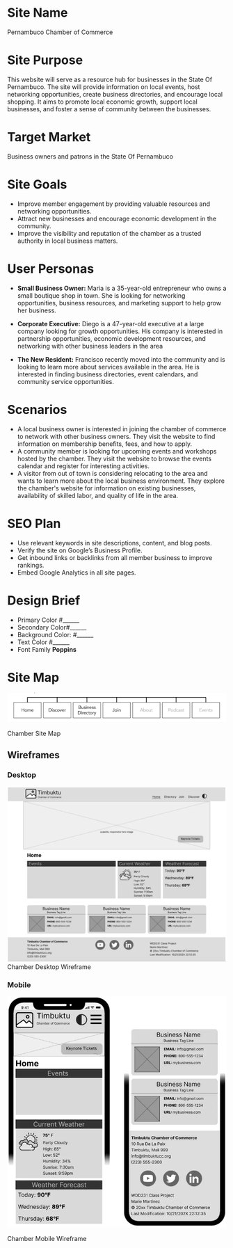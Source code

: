 # Site Name
Pernambuco Chamber of Commerce

# Site Purpose
This website will serve as a resource hub for businesses in the State Of Pernambuco. The site will provide information on local events, host networking opportunities, create business directories, and encourage local shopping. It aims to promote local economic growth, support local businesses, and foster a sense of community between the businesses.

# Target Market
Business owners and patrons in the State Of Pernambuco

# Site Goals
- Improve member engagement by providing valuable resources and networking opportunities.
- Attract new businesses and encourage economic development in the community.
- Improve the visibility and reputation of the chamber as a trusted authority in local business matters.
# User Personas
- <strong>Small Business Owner:</strong> Maria is a 35-year-old entrepreneur who owns a small boutique shop in town. She is looking for networking opportunities, business resources, and marketing support to help grow her business.

- <strong>Corporate Executive:</strong> Diego is a 47-year-old executive at a large company looking for growth opportunities. His company is interested in partnership opportunities, economic development resources, and networking with other business leaders in the area

- <strong>The New Resident:</strong> Francisco recently moved into the community and is looking to learn more about services available in the area. He is interested in finding business directories, event calendars, and community service opportunities.

# Scenarios

- A local business owner is interested in joining the chamber of commerce to network with other business owners. They visit the website to find information on membership benefits, fees, and how to apply.
- A community member is looking for upcoming events and workshops hosted by the chamber. They visit the website to browse the events calendar and register for interesting activities.
- A visitor from out of town is considering relocating to the area and wants to learn more about the local business environment. They explore the chamber's website for information on existing businesses, availability of skilled labor, and quality of life in the area.

# SEO Plan
- Use relevant keywords in site descriptions, content, and blog posts.
- Verify the site on Google’s Business Profile.
- Get inbound links or backlinks from all member business to improve rankings.
- Embed Google Analytics in all site pages.
# Design Brief
- Primary Color #______
- Secondary Color#______
- Background Color: #______
- Text Color #______
- Font Family <strong> Poppins </strong>

# Site Map
<img  src="images/sitemap.png" >

Chamber Site Map
## Wireframes
### Desktop
<img  src="images/desktop.png"  >
Chamber Desktop Wireframe

### Mobile
<img  src="images/mobile.png" >

Chamber Mobile Wireframe